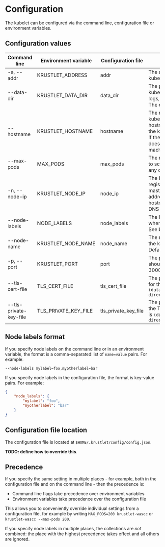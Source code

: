 # Configuration

The kubelet can be configured via the command line, configuration file or
environment variables.

## Configuration values

| Command line | Environment variable | Configuration file | Description |
|--------------|----------------------|--------------------|-------------|
| -a, --addr   | KRUSTLET_ADDRESS     | addr               | The address on which the kubelet should listen |
| --data-dir    | KRUSTLET_DATA_DIR   | data_dir           | The path under which the kubelet should store data (e.g. logs, container images, etc.). The default is `$HOME/.krustlet` |
| --hostname    | KRUSTLET_HOSTNAME   | hostname           | The name of the host where the kubelet runs. Defaults to the hostname of the machine where the kubelet is running; pass this if the name in the TLS certificate does not match the actual machine name |
| --max-pods   | MAX_PODS             | max_pods           | The maximum number of pods to schedule on the kubelet at any one time. The default is 110 |
| -n, --node-ip | KRUSTLET_NODE_IP    | node_ip            | The IP address of the node registered with the Kubernetes master. Defaults to the IP address of the kubelet hostname, as obtained from DNS |
| --node-labels | NODE_LABELS         | node_labels        | The labels to apply to the node when it registers in the cluster. See below for format |
| --node-name   | KRUSTLET_NODE_NAME  | node_name          | The name by which to refer to the kubelet node in Kubernetes. Defaults to the hostname |
| -p, --port   | KRUSTLET_PORT        | port               | The port on which the kubelet should listen. The default is 3000 |
| --tls-cert-file | TLS_CERT_FILE     | tls_cert_file      | The path to the TLS certificate for the kubelet. The default is `(data directory)/config/krustlet.crt` |
| --tls-private-key-file | TLS_PRIVATE_KEY_FILE     | tls_private_key_file      | The path to the private key for the TLS certificate. The default is `(data directory)/config/krustlet.key` |

## Node labels format

If you specify node labels on the command line or in an environment variable,
the format is a comma-separated list of `name=value` pairs. For example:

```
--node-labels mylabel=foo,myotherlabel=bar
```

If you specify node labels in the configuration file, the format is key-value
pairs. For example:

```json
{
    "node_labels": {
        "mylabel": "foo",
        "myotherlabel": "bar"
    }
}
```

## Configuration file location

The configuration file is located at `$HOME/.krustlet/config/config.json`.

**TODO: define how to override this.**

## Precedence

If you specify the same setting in multiple places - for example, both in
the configuration file and on the command line - then the precedence is:

* Command line flags take precedence over environment variables
* Environment variables take precedence over the configuration file

This allows you to conveniently override individual settings from a
configuration file, for example by writing `MAX_PODS=200 krustlet-wascc` or
`krustlet-wascc --max-pods 200`.

If you specify node labels in multiple places, the collections are _not_
combined: the place with the highest precedence takes effect and all others
are ignored.

